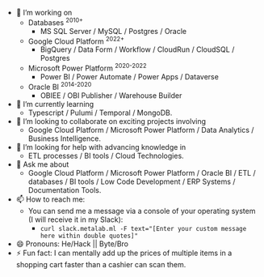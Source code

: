 <!--### Hi there 👋

<!--
**gedaliakliger/gedaliakliger** is a ✨ _special_ ✨ repository because its `README.md` (this file) appears on your GitHub profile.

Here are some ideas to get you started:

- 🔭 I’m currently working on ...
- 🌱 I’m currently learning ...
- 👯 I’m looking to collaborate on ...
- 🤔 I’m looking for help with ...
- 💬 Ask me about ...
- 📫 How to reach me: ...
- 😄 Pronouns: ...
- ⚡ Fun fact: ...
-->
- 🔭 I’m working on
  - Databases <sup>2010+</sup>
    - MS SQL Server / MySQL / Postgres / Oracle
  - Google Cloud Platform <sup>2022+</sup>
    - BigQuery / Data Form / Workflow / CloudRun / CloudSQL / Postgres
  - Microsoft Power Platform <sup>2020-2022</sup>
    - Power BI / Power Automate / Power Apps / Dataverse 
  - Oracle BI <sup>2014-2020</sup>
    - OBIEE / OBI Publisher / Warehouse Builder
- 🌱 I’m currently learning
  - Typescript / Pulumi / Temporal / MongoDB.
- 👯 I’m looking to collaborate on exciting projects involving
  - Google Cloud Platform / Microsoft Power Platform / Data Analytics / Business Intelligence.
- 🤔 I’m looking for help with advancing knowledge in
  - ETL processes / BI tools / Cloud Technologies.
- 💬 Ask me about
  - Google Cloud Platform / Microsoft Power Platform / Oracle BI / ETL / databases / BI tools / Low Code Development / ERP Systems / Documentation Tools.
- 📫 How to reach me:
  - You can send me a message via a console of your operating system (I will receive it in my Slack):
    - ```curl slack.metalab.ml -F text="[Enter your custom message here within double quotes]"``` 
- 😄 Pronouns: He/Hack || Byte/Bro <!--she/shell/data/diva-->
- ⚡ Fun fact: I can mentally add up the prices of multiple items in a shopping cart faster than a cashier can scan them.
